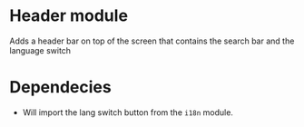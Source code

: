 # Header module

Adds a header bar on top of the screen that contains the search bar and the language switch

# Dependecies

- Will import the lang switch button from the `i18n` module.
